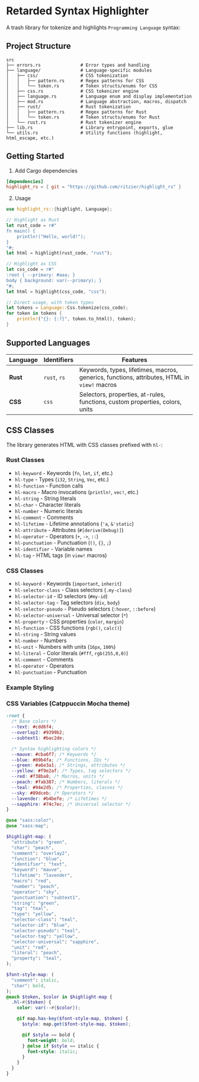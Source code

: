 # Retarded Syntax Highlighter

A trash library for tokenize and highlights `Programming Language` syntax:

## Project Structure

```
src
├── errors.rs               # Error types and handling
├── language/               # Language-specific modules
│   ├── css/                # CSS tokenization
│   │   ├── pattern.rs      # Regex patterns for CSS
│   │   └── token.rs        # Token structs/enums for CSS
│   ├── css.rs              # CSS tokenizer engine
│   ├── language.rs         # Language enum and display implementation
│   ├── mod.rs              # Language abstraction, macros, dispatch
│   ├── rust/               # Rust tokenization
│   │   ├── pattern.rs      # Regex patterns for Rust
│   │   └── token.rs        # Token structs/enums for Rust
│   └── rust.rs             # Rust tokenizer engine
├── lib.rs                  # Library entrypoint, exports, glue
└── utils.rs                # Utility functions (highlight, html_escape, etc.)
```

## Getting Started

1. Add Cargo dependencies

```toml
[dependencies]
highlight_rs = { git = "https://github.com/ritzier/highlight_rs" }
```

2. Usage

```rust
use highlight_rs::{highlight, Language};

// Highlight as Rust
let rust_code = r#"
fn main() {
    println!("Hello, world!");
}
"#;
let html = highlight(rust_code, "rust");

// Highlight as CSS
let css_code = r#"
:root { --primary: #aaa; }
body { background: var(--primary); }
"#;
let html = highlight(css_code, "css");

// Direct usage, with token types
let tokens = Language::Css.tokenize(css_code);
for token in tokens {
    println!("{}: {:?}", token.to_html(), token);
}
```

## Supported Languages

| Language | Identifiers  | Features                                                                                    |
| -------- | ------------ | ------------------------------------------------------------------------------------------- |
| **Rust** | `rust`, `rs` | Keywords, types, lifetimes, macros, generics, functions, attributes, HTML in `view!` macros |
| **CSS**  | `css`        | Selectors, properties, at-rules, functions, custom properties, colors, units                |

## CSS Classes

The library generates HTML with CSS classes prefixed with `hl-`:

### Rust Classes

- `hl-keyword` - Keywords (`fn`, `let`, `if`, etc.)
- `hl-type` - Types (`i32`, `String`, `Vec`, etc.)
- `hl-function` - Function calls
- `hl-macro` - Macro invocations (`println!`, `vec!`, etc.)
- `hl-string` - String literals
- `hl-char` - Character literals
- `hl-number` - Numeric literals
- `hl-comment` - Comments
- `hl-lifetime` - Lifetime annotations (`'a`, `&'static`)
- `hl-attribute` - Attributes (`#[derive(Debug)]`)
- `hl-operator` - Operators (`+`, `->`, `::`)
- `hl-punctuation` - Punctuation (`()`, `{}`, `;`)
- `hl-identifier` - Variable names
- `hl-tag` - HTML tags (in `view!` macros)

### CSS Classes

- `hl-keyword` - Keywords (`important`, `inherit`)
- `hl-selector-class` - Class selectors (`.my-class`)
- `hl-selector-id` - ID selectors (`#my-id`)
- `hl-selector-tag` - Tag selectors (`div`, `body`)
- `hl-selector-pseudo` - Pseudo selectors (`:hover`, `::before`)
- `hl-selector-universal` - Universal selector (`*`)
- `hl-property` - CSS properties (`color`, `margin`)
- `hl-function` - CSS functions (`rgb()`, `calc()`)
- `hl-string` - String values
- `hl-number` - Numbers
- `hl-unit` - Numbers with units (`16px`, `100%`)
- `hl-literal` - Color literals (`#fff`, `rgb(255,0,0)`)
- `hl-comment` - Comments
- `hl-operator` - Operators
- `hl-punctuation` - Punctuation

### Example Styling

### CSS Variables (Catppuccin Mocha theme)

```scss
:root {
  /* Base colors */
  --text: #cdd6f4;
  --overlay2: #9399b2;
  --subtext1: #bac2de;

  /* Syntax highlighting colors */
  --mauve: #cba6f7; /* Keywords */
  --blue: #89b4fa; /* Functions, IDs */
  --green: #a6e3a1; /* Strings, attributes */
  --yellow: #f9e2af; /* Types, tag selectors */
  --red: #f38ba8; /* Macros, units */
  --peach: #fab387; /* Numbers, literals */
  --teal: #94e2d5; /* Properties, classes */
  --sky: #89dceb; /* Operators */
  --lavender: #b4befe; /* Lifetimes */
  --sapphire: #74c7ec; /* Universal selector */
}
```

```scss
@use "sass:color";
@use "sass:map";

$highlight-map: (
  "attribute": "green",
  "char": "peach",
  "comment": "overlay2",
  "function": "blue",
  "identifier": "text",
  "keyword": "mauve",
  "lifetime": "lavender",
  "macro": "red",
  "number": "peach",
  "operator": "sky",
  "punctuation": "subtext1",
  "string": "green",
  "tag": "teal",
  "type": "yellow",
  "selector-class": "teal",
  "selector-id": "blue",
  "selector-pseudo": "teal",
  "selector-tag": "yellow",
  "selector-universal": "sapphire",
  "unit": "red",
  "literal": "peach",
  "property": "teal",
);

$font-style-map: (
  "comment": italic,
  "char": bold,
);
@each $token, $color in $highlight-map {
  .hl-#{$token} {
    color: var(--#{$color});

    @if map.has-key($font-style-map, $token) {
      $style: map.get($font-style-map, $token);

      @if $style == bold {
        font-weight: bold;
      } @else if $style == italic {
        font-style: italic;
      }
    }
  }
}
```
